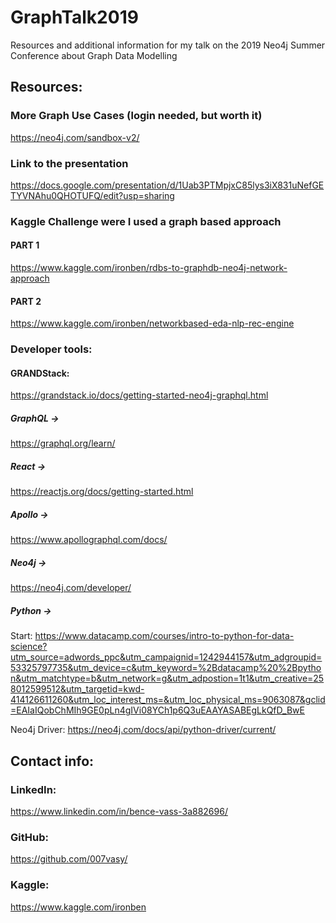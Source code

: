 # GraphTalk2019
Resources and additional information for my talk on the 2019 Neo4j Summer Conference about Graph Data Modelling

## Resources:

### More Graph Use Cases (login needed, but worth it)
https://neo4j.com/sandbox-v2/

### Link to the presentation
https://docs.google.com/presentation/d/1Uab3PTMpjxC85lys3iX831uNefGETYVNAhu0QHOTUFQ/edit?usp=sharing

### Kaggle Challenge were I used a graph based approach
#### PART 1 
https://www.kaggle.com/ironben/rdbs-to-graphdb-neo4j-network-approach
#### PART 2
https://www.kaggle.com/ironben/networkbased-eda-nlp-rec-engine

### Developer tools:
#### GRANDStack:
https://grandstack.io/docs/getting-started-neo4j-graphql.html
##### GraphQL ->
https://graphql.org/learn/
##### React ->
https://reactjs.org/docs/getting-started.html
##### Apollo ->
https://www.apollographql.com/docs/
##### Neo4j ->
https://neo4j.com/developer/

##### Python ->
Start:
https://www.datacamp.com/courses/intro-to-python-for-data-science?utm_source=adwords_ppc&utm_campaignid=1242944157&utm_adgroupid=53325797735&utm_device=c&utm_keyword=%2Bdatacamp%20%2Bpython&utm_matchtype=b&utm_network=g&utm_adpostion=1t1&utm_creative=258012599512&utm_targetid=kwd-414126611260&utm_loc_interest_ms=&utm_loc_physical_ms=9063087&gclid=EAIaIQobChMIh9GE0pLn4gIVi08YCh1p6Q3uEAAYASABEgLkQfD_BwE

Neo4j Driver:
https://neo4j.com/docs/api/python-driver/current/

## Contact info:
### LinkedIn:
https://www.linkedin.com/in/bence-vass-3a882696/
### GitHub: 
https://github.com/007vasy/
### Kaggle:
https://www.kaggle.com/ironben
